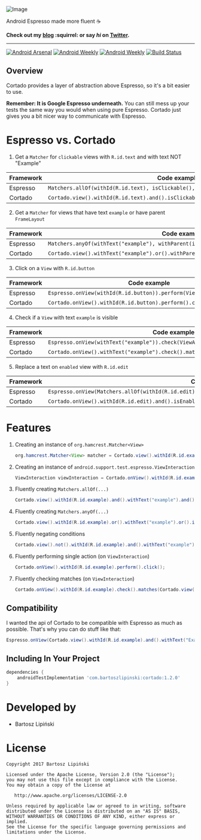 ![Image](/img/1100x330.png)


Android Espresso made more fluent :coffee:

**Check out my [blog](https://medium.com/@blipinsk) :squirrel: or say *hi* on [Twitter](https://twitter.com/blipinsk).**

--------
[![Android Arsenal](https://img.shields.io/badge/Android%20Arsenal-Cortado-green.svg?style=true)](https://android-arsenal.com/details/1/5355)
[![Android Weekly](https://img.shields.io/badge/Android%20Weekly-%23246-blue.svg)](http://androidweekly.net/issues/issue-246)
[![Android Weekly](https://img.shields.io/badge/Android%20Weekly-%23271-blue.svg)](http://androidweekly.net/issues/issue-271)
[![Build Status](https://travis-ci.org/blipinsk/cortado.svg?branch=master)](https://travis-ci.org/blipinsk/cortado)

Overview
--------
Cortado provides a layer of abstraction above Espresso, so it's a bit easier to use.

**Remember: It is Google Espresso underneath.** You can still mess up your tests the same way you would when using pure Espresso. Cortado just gives you a bit nicer way to communicate with Espresso.

Espresso vs. Cortado
====================

1. Get a `Matcher` for `clickable` views with `R.id.text` and with text NOT "Example"

  Framework | Code example
  --- | ---
  Espresso | `Matchers.allOf(withId(R.id.text), isClickable(), Matchers.not(withText("Example")));`
  Cortado | `Cortado.view().withId(R.id.text).and().isClickable().and().not().withText("Example");`

2. Get a `Matcher` for views that have text `example` or have parent `FrameLayout`

  Framework | Code example
  --- | ---
  Espresso | `Matchers.anyOf(withText("example"), withParent(isAssignableFrom(FrameLayout.class)));`
  Cortado | `Cortado.view().withText("example").or().withParent(isAssignableFrom(FrameLayout.class));`

3. Click on a `View` with `R.id.button`

  Framework | Code example
  --- | ---
  Espresso | `Espresso.onView(withId(R.id.button)).perform(ViewActions.click());`
  Cortado | `Cortado.onView().withId(R.id.button).perform().click();`

4. Check if a `View` with text `example` is visible

  Framework | Code example
  --- | ---
  Espresso | `Espresso.onView(withText("example")).check(ViewAssertions.matches(isDisplayed()));`
  Cortado | `Cortado.onView().withText("example").check().matches(isDisplayed());`

5. Replace a text on `enabled` view with `R.id.edit`

  Framework | Code example
  --- | ---
  Espresso | `Espresso.onView(Matchers.allOf(withId(R.id.edit),isEnabled())).perform(ViewActions.replaceText("changed"));`
  Cortado | `Cortado.onView().withId(R.id.edit).and().isEnabled().perform().replaceText("changed");`

Features
========

1. Creating an instance of `org.hamcrest.Matcher<View>`
    
    ```java
    org.hamcrest.Matcher<View> matcher = Cortado.view().withId(R.id.example);
    ```
    
2. Creating an instance of `android.support.test.espresso.ViewInteraction`
    
    ```java
    ViewInteraction viewInteraction = Cortado.onView().withId(R.id.example).perform(click());
    ```

3. Fluently creating `Matchers.allOf(...)`

    ```java
    Cortado.view().withId(R.id.example).and().withText("example").and().isClickable();
    ```
    
4. Fluently creating `Matchers.anyOf(...)`

    ```java
    Cortado.view().withId(R.id.example).or().withText("example").or().isClickable();
    ```

5. Fluently negating conditions

    ```java
    Cortado.view().not().withId(R.id.example).and().withText("example").and().not().isClickable();
    ```
    
6. Fluently performing single action (on `ViewInteraction`)

    ```java
    Cortado.onView().withId(R.id.example).perform().click();
    ```
    
7. Fluently checking matches (on `ViewInteraction`)

    ```java
    Cortado.onView().withId(R.id.example).check().matches(Cortado.view().withText("example"));
    ```

Compatibility
-------------

I wanted the api of Cortado to be compatible with Espresso as much as possible. That's why you can do stuff like that:

```java
Espresso.onView(Cortado.view().withId(R.id.example).and().withText("Example")).perform(click());
```

Including In Your Project
-------------------------

```groovy
dependencies {
    androidTestImplementation 'com.bartoszlipinski:cortado:1.2.0'
}
```

Developed by
============
 * Bartosz Lipiński

License
=======

    Copyright 2017 Bartosz Lipiński

    Licensed under the Apache License, Version 2.0 (the "License");
    you may not use this file except in compliance with the License.
    You may obtain a copy of the License at

       http://www.apache.org/licenses/LICENSE-2.0

    Unless required by applicable law or agreed to in writing, software
    distributed under the License is distributed on an "AS IS" BASIS,
    WITHOUT WARRANTIES OR CONDITIONS OF ANY KIND, either express or implied.
    See the License for the specific language governing permissions and
    limitations under the License.
